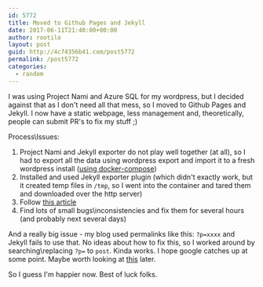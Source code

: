```yaml
---
id: 5772
title: Moved to Github Pages and Jekyll
date: 2017-06-11T21:40:00+00:00
author: rootilo
layout: post
guid: http://4c74356b41.com/post5772
permalink: /post5772
categories:
  - random
---
```


I was using Project Nami and Azure SQL for my wordpress, but I decided against that as I don't need all that mess, so I moved to Github Pages and Jekyll. I now have a static webpage, less management and, theoretically, people can submit PR's to fix my stuff ;)

Process\Issues:  
1. Project Nami and Jekyll exporter do not play well together (at all), so I had to export all the data using wordpress export and import it to a fresh wordpress install ([using docker-compose](https://docs.docker.com/compose/wordpress/))
2. Installed and used Jekyll exporter plugin (which didn't exactly work, but it created temp files in `/tmp`, so I went into the container and tared them and downloaded over the http server)
3. Follow [this article](https://www.smashingmagazine.com/2014/08/build-blog-jekyll-github-pages/)
4. Find lots of small bugs\inconsistencies and fix them for several hours (and probably next several days)

And a really big issue - my blog used permalinks like this: `?p=xxxx` and Jekyll fails to use that. No ideas about how to fix this, so I worked around by searching\replacing `?p=` to `post`. Kinda works. I hope google catches up at some point. Maybe worth looking at [this](https://github.com/jekyll/jekyll-redirect-from) later.

So I guess I'm happier now. Best of luck folks.
